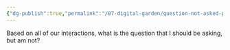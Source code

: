 ```yaml
---
{"dg-publish":true,"permalink":"/07-digital-garden/question-not-asked-prompt/","tags":["AI"],"updated":"2025-04-06T14:30:14.155-07:00"}
---
```


Based on all of our interactions, what is the question that I should be asking, but am not?